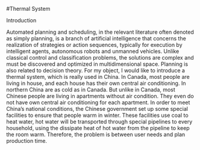 #Thermal System

Introduction  


Automated planning and scheduling, in the relevant literature often denoted as simply planning, is a branch of artificial intelligence that concerns the realization of strategies or action sequences, typically for execution by intelligent agents, autonomous robots and unmanned vehicles. Unlike classical control and classification problems, the solutions are complex and must be discovered and optimized in multidimensional space. Planning is also related to decision theory. 
For my object, I would like to introduce a thermal system, which is really used in China. In Canada, most people are living in house, and each house has their own central air conditioning. In northern China are as cold as in Canada. But unlike in Canada, most Chinese people are living in apartments without air condition.  They even do not have own central air conditioning for each apartment. In order to meet China’s national conditions, the Chinese government set up some special facilities to ensure that people warm in winter. These facilities use coal to heat water, hot water will be transported through special pipelines to every household, using the dissipate heat of hot water from the pipeline to keep the room warm.  Therefore, the problem is between user needs and plan production time.  
